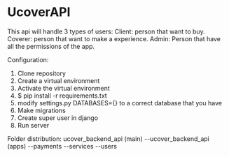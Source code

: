 # UcoverAPI
This api will handle 3 types of users:
Client: person that want to buy.
Coverer: person that want to make a experience.
Admin: Person that have all the permissions of the app.

Configuration:
1. Clone repository
2. Create a virtual environment
3. Activate the virtual environment 
4. $ pip install -r requirements.txt
5. modify settings.py DATABASES={} to a correct database that you have
6. Make migrations
7. Create super user in django
8. Run server

Folder distribution: 
ucover_backend_api
(main)
--ucover_backend_api
(apps)
--payments
--services
--users
